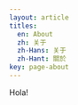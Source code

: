 ```yaml
---
layout: article
titles:
  en: About
  zh: 关于
  zh-Hans: 关于
  zh-Hant: 關於
key: page-about
---
```


Hola!
